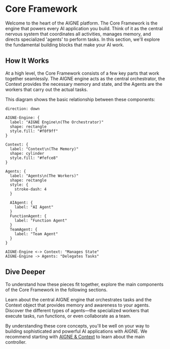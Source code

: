 # Core Framework

Welcome to the heart of the AIGNE platform. The Core Framework is the engine that powers every AI application you build. Think of it as the central nervous system that coordinates all activities, manages memory, and directs specialized 'agents' to perform tasks. In this section, we'll explore the fundamental building blocks that make your AI work.

## How It Works

At a high level, the Core Framework consists of a few key parts that work together seamlessly. The AIGNE engine acts as the central orchestrator, the Context provides the necessary memory and state, and the Agents are the workers that carry out the actual tasks.

This diagram shows the basic relationship between these components:

```d2 AIGNE Core Architecture icon=lucide:workflow
direction: down

AIGNE-Engine: {
  label: "AIGNE Engine\n(The Orchestrator)"
  shape: rectangle
  style.fill: "#f0f9ff"
}

Context: {
  label: "Context\n(The Memory)"
  shape: cylinder
  style.fill: "#fefce8"
}

Agents: {
  label: "Agents\n(The Workers)"
  shape: rectangle
  style: {
    stroke-dash: 4
  }

  AIAgent: {
    label: "AI Agent"
  }
  FunctionAgent: {
    label: "Function Agent"
  }
  TeamAgent: {
    label: "Team Agent"
  }
}

AIGNE-Engine <-> Context: "Manages State"
AIGNE-Engine -> Agents: "Delegates Tasks"

```

## Dive Deeper

To understand how these pieces fit together, explore the main components of the Core Framework in the following sections.

<x-cards data-columns="2">
  <x-card data-title="AIGNE & Context" data-icon="lucide:brain-circuit" data-href="/core/aigne-and-context">
    Learn about the central AIGNE engine that orchestrates tasks and the Context object that provides memory and awareness to your agents.
  </x-card>
  <x-card data-title="Agents" data-icon="lucide:bot" data-href="/core/agents">
    Discover the different types of agents—the specialized workers that execute tasks, run functions, or even collaborate as a team.
  </x-card>
</x-cards>

By understanding these core concepts, you'll be well on your way to building sophisticated and powerful AI applications with AIGNE. We recommend starting with [AIGNE & Context](./core-aigne-and-context.md) to learn about the main controller.